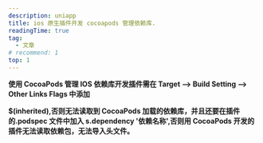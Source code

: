 ```yaml
---
description: uniapp
title: ios 原生插件开发 cocoapods 管理依赖库.
readingTime: true
tag:
  - 文章
# recommend: 1
top: 1
---
```


**使用 CocoaPods 管理 IOS 依赖库开发插件需在 Target --> Build Setting --> Other Links Flags 中添加**

**$(inherited),否则无法读取到 CocoaPods 加载的依赖库，并且还要在插件的.podspec 文件中加入 s.dependency '依赖名称',否则用 CocoaPods 开发的插件无法读取依赖包，无法导入头文件。**
